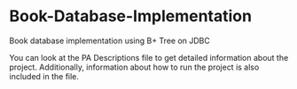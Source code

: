 # Book-Database-Implementation
Book database implementation using B+ Tree on JDBC 

You can look at the PA Descriptions file to get detailed information about the project. Additionally, information about how to run the project is also included in the file.
